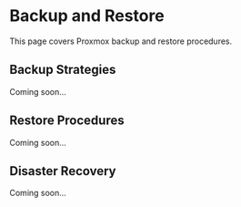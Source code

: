 # Backup and Restore

This page covers Proxmox backup and restore procedures.

## Backup Strategies

Coming soon...

## Restore Procedures

Coming soon...

## Disaster Recovery

Coming soon...
